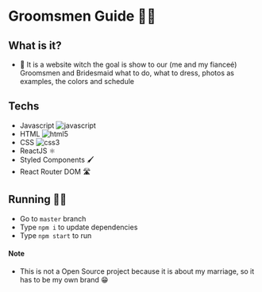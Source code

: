 # Groomsmen Guide 🤵👰

## What is it?
  - 💒 It is a website witch the goal is show to our (me and my fianceé) Groomsmen and Bridesmaid what to do, what to dress, photos as examples, the colors and schedule

## Techs
  - Javascript ![javascript](https://user-images.githubusercontent.com/55142445/165109757-e2cf3dbb-7dbf-4709-aeba-55789fc318f2.png)
  - HTML ![html5](https://user-images.githubusercontent.com/55142445/165109863-a23c2431-b86e-44cb-b00e-114d444ee4d5.png)
  - CSS ![css3](https://user-images.githubusercontent.com/55142445/165109960-a6f3c016-e73f-4c72-8583-1ab4e5e6ffba.png)
  - ReactJS ⚛
  - Styled Components 🖌
  - React Router DOM 🛣

## Running 🏃‍♂️
  - Go to `master` branch
  - Type `npm i` to update dependencies
  - Type `npm start` to run

#### Note
  - This is not a Open Source project because it is about my marriage, so it has to be my own brand 😁
